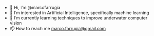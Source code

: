 - 👋 Hi, I’m @marcofarrugia
- 👀 I’m interested in Artificial Intelligence, specifically machine learning
- 🌱 I’m currently learning techniques to improve underwater computer vision
- 📫 How to reach me marco.farrugia@gmail.com

<!---
marcofarrugia/marcofarrugia is a ✨ special ✨ repository because its `README.md` (this file) appears on your GitHub profile.
You can click the Preview link to take a look at your changes.
--->
